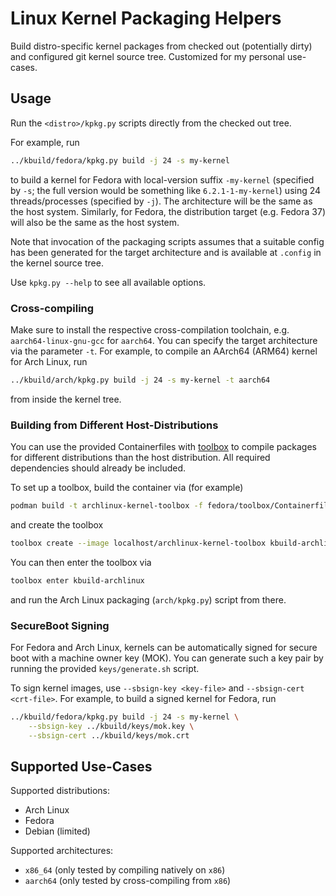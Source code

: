 # Linux Kernel Packaging Helpers

Build distro-specific kernel packages from checked out (potentially dirty) and configured git kernel source tree.
Customized for my personal use-cases.


## Usage

Run the `<distro>/kpkg.py` scripts directly from the checked out tree.

For example, run
```sh
../kbuild/fedora/kpkg.py build -j 24 -s my-kernel
```
to build a kernel for Fedora with local-version suffix `-my-kernel` (specified by `-s`; the full version would be something like `6.2.1-1-my-kernel`) using 24 threads/processes (specified by `-j`).
The architecture will be the same as the host system.
Similarly, for Fedora, the distribution target (e.g. Fedora 37) will also be the same as the host system.

Note that invocation of the packaging scripts assumes that a suitable config has been generated for the target architecture and is available at `.config` in the kernel source tree.

Use `kpkg.py --help` to see all available options.


### Cross-compiling

Make sure to install the respective cross-compilation toolchain, e.g. `aarch64-linux-gnu-gcc` for `aarch64`.
You can specify the target architecture via the parameter `-t`.
For example, to compile an AArch64 (ARM64) kernel for Arch Linux, run
```sh
../kbuild/arch/kpkg.py build -j 24 -s my-kernel -t aarch64  
```
from inside the kernel tree.


### Building from Different Host-Distributions

You can use the provided Containerfiles with [toolbox](https://github.com/containers/toolbox) to compile packages for different distributions than the host distribution.
All required dependencies should already be included.

To set up a toolbox, build the container via (for example)
```sh
podman build -t archlinux-kernel-toolbox -f fedora/toolbox/Containerfile
```
and create the toolbox 
```sh
toolbox create --image localhost/archlinux-kernel-toolbox kbuild-archlinux
```

You can then enter the toolbox via
```sh
toolbox enter kbuild-archlinux
```
and run the Arch Linux packaging (`arch/kpkg.py`) script from there.


### SecureBoot Signing

For Fedora and Arch Linux, kernels can be automatically signed for secure boot with a machine owner key (MOK).
You can generate such a key pair by running the provided `keys/generate.sh` script.

To sign kernel images, use `--sbsign-key <key-file>` and `--sbsign-cert <crt-file>`.
For example, to build a signed kernel for Fedora, run
```sh
../kbuild/fedora/kpkg.py build -j 24 -s my-kernel \
    --sbsign-key ../kbuild/keys/mok.key \
    --sbsign-cert ../kbuild/keys/mok.crt
```

## Supported Use-Cases

Supported distributions:
- Arch Linux
- Fedora
- Debian (limited)

Supported architectures:
- `x86_64` (only tested by compiling natively on `x86`)
- `aarch64` (only tested by cross-compiling from `x86`)
